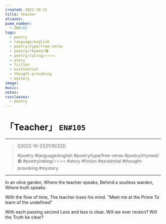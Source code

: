 ```yaml
---
created: 2022-10-21
title: Teacher
aliases:
poem_number:
  - EN#105
tags:
  - poetry
  - language/english
  - poetry/type/free-verse
  - poetry/rhymed/🟢
  - poetry/rating/⭐⭐⭐⭐
  - story
  - fiction
  - existential
  - thought-provoking
  - mystery
image:
music:
notes:
cssclasses:
  - poetry
---
```

# 「Teacher」 `EN#105`

---

> [[2022-10-21|21/10/22]]
> 
> #poetry 
> #language/english 
> #poetry/type/free-verse 
> #poetry/rhymed/🟢 
> #poetry/rating/⭐⭐⭐⭐ 
> #story #fiction #existential #thought-provoking #mystery

---

In an olive garden,
Where the teacher speaks,
Behind a soulless warden,
Where truth speaks.

With the flow of time,
The teacher loses his mind.
"Meet me at the Prime
To learn of the undefined"

With each passing second
Less and less is clear.
Will we ever reckon?
Will the Truth be clear?